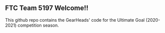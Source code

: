 ## FTC Team 5197 Welcome!!
This github repo contains the GearHeads' code for the Ultimate Goal (2020-2021) competition season.

